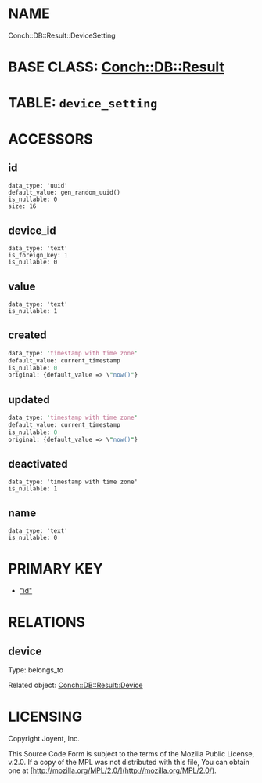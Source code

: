 # NAME

Conch::DB::Result::DeviceSetting

# BASE CLASS: [Conch::DB::Result](../modules/Conch::DB::Result)

# TABLE: `device_setting`

# ACCESSORS

## id

```
data_type: 'uuid'
default_value: gen_random_uuid()
is_nullable: 0
size: 16
```

## device\_id

```
data_type: 'text'
is_foreign_key: 1
is_nullable: 0
```

## value

```
data_type: 'text'
is_nullable: 1
```

## created

```perl
data_type: 'timestamp with time zone'
default_value: current_timestamp
is_nullable: 0
original: {default_value => \"now()"}
```

## updated

```perl
data_type: 'timestamp with time zone'
default_value: current_timestamp
is_nullable: 0
original: {default_value => \"now()"}
```

## deactivated

```
data_type: 'timestamp with time zone'
is_nullable: 1
```

## name

```
data_type: 'text'
is_nullable: 0
```

# PRIMARY KEY

- ["id"](#id)

# RELATIONS

## device

Type: belongs\_to

Related object: [Conch::DB::Result::Device](../modules/Conch::DB::Result::Device)

# LICENSING

Copyright Joyent, Inc.

This Source Code Form is subject to the terms of the Mozilla Public License,
v.2.0. If a copy of the MPL was not distributed with this file, You can obtain
one at [http://mozilla.org/MPL/2.0/](http://mozilla.org/MPL/2.0/).
